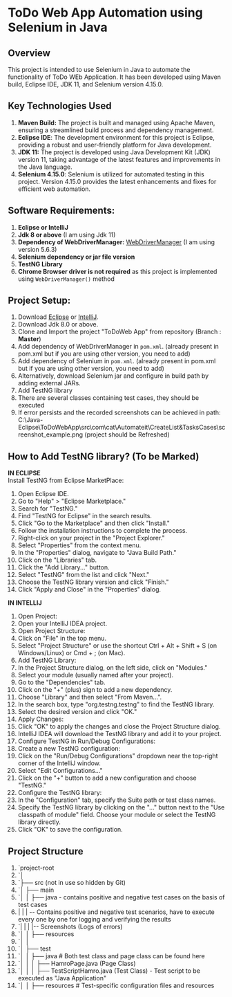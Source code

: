 # ToDo Web App Automation using Selenium in Java

## Overview
This project is intended to use Selenium in Java to automate the functionality of ToDo WEb Application. It has been developed using Maven build, Eclipse IDE, JDK 11, and Selenium version 4.15.0. 

## Key Technologies Used
1. **Maven Build:** The project is built and managed using Apache Maven, ensuring a streamlined build process and dependency management.
2. **Eclipse IDE**: The development environment for this project is Eclipse, providing a robust and user-friendly platform for Java development.
3. **JDK 11:** The project is developed using Java Development Kit (JDK) version 11, taking advantage of the latest features and improvements in the Java language.
4. **Selenium 4.15.0**: Selenium is utilized for automated testing in this project. Version 4.15.0 provides the latest enhancements and fixes for efficient web automation.

## Software Requirements:
1. **Eclipse or IntelliJ**
2. **Jdk 8 or above** (I am using Jdk 11)
3. **Dependency of WebDriverManager:** [WebDriverManager](https://mvnrepository.com/artifact/io.github.bonigarcia/webdrivermanager) (I am using version 5.6.3)
4. **Selenium dependency or jar file version**
5. **TestNG Library**
6. **Chrome Browser driver is not required** as this project is implemented using `WebDriverManager()` method

## Project Setup:
1. Download [Eclipse](https://www.eclipse.org/downloads/) or [IntelliJ](https://www.jetbrains.com/idea/download/).
2. Download Jdk 8.0 or above.
3. Clone and Import the project "ToDoWeb App" from repository (Branch : **Master**)
4. Add dependency of WebDriverManager in `pom.xml`. (already present in pom.xml but if you are using other version, you need to add)
5. Add dependency of Selenium in `pom.xml`. (already present in pom.xml but if you are using other version, you need to add)
6. Alternatively, download Selenium jar and configure in build path by adding external JARs.
7. Add TestNG library
8. There are several classes containing test cases, they should be executed
9. If error persists and the recorded screenshots can be achieved in path: C:\Java-Eclipse\ToDoWebApp\src\com\cat\Automateit\CreateList&TasksCases\screenshot_example.png (project should be Refreshed)

## How to Add TestNG library? (To be Marked)
**IN ECLIPSE**
<br>
Install TestNG from Eclipse MarketPlace:
1. Open Eclipse IDE.
2. Go to "Help" > "Eclipse Marketplace."
3. Search for "TestNG."
4. Find "TestNG for Eclipse" in the search results.
5. Click "Go to the Marketplace" and then click "Install."
6. Follow the installation instructions to complete the process.
7. Right-click on your project in the "Project Explorer."
8. Select "Properties" from the context menu.
9. In the "Properties" dialog, navigate to "Java Build Path."
10. Click on the "Libraries" tab.
11. Click the "Add Library..." button.
12. Select "TestNG" from the list and click "Next."
13. Choose the TestNG library version and click "Finish."
14. Click "Apply and Close" in the "Properties" dialog.

**IN INTELLIJ**
1. Open Project:
2. Open your IntelliJ IDEA project.
3. Open Project Structure:
4. Click on "File" in the top menu.
5. Select "Project Structure" or use the shortcut Ctrl + Alt + Shift + S (on Windows/Linux) or Cmd + ; (on Mac).
6. Add TestNG Library:
7. In the Project Structure dialog, on the left side, click on "Modules."
8. Select your module (usually named after your project).
9. Go to the "Dependencies" tab.
10. Click on the "+" (plus) sign to add a new dependency.
11. Choose "Library" and then select "From Maven...".
12. In the search box, type "org.testng.testng" to find the TestNG library.
13. Select the desired version and click "OK."
14. Apply Changes:
15. Click "OK" to apply the changes and close the Project Structure dialog.
16. IntelliJ IDEA will download the TestNG library and add it to your project.
17. Configure TestNG in Run/Debug Configurations:
18. Create a new TestNG configuration:
19. Click on the "Run/Debug Configurations" dropdown near the top-right corner of the IntelliJ window.
20. Select "Edit Configurations..."
21. Click on the "+" button to add a new configuration and choose "TestNG."
22. Configure the TestNG library:
23. In the "Configuration" tab, specify the Suite path or test class names.
24. Specify the TestNG library by clicking on the "..." button next to the "Use classpath of module" field. Choose your module or select the TestNG library directly.
25. Click "OK" to save the configuration.
    

   
## Project Structure
1. `project-root 
2. `│ 
3. `├── src (not in use so hidden by Git)
4. `│ ├── main 
5. `│ │ ├── java - contains positive and negative test cases on the basis of test cases
6.  | |  | -- Contains positive and negative test scenarios, have to execute every one by one for logging and verifying the results
7. `| | | |-- Screenshots (Logs of errors)
8. `│ │ ├── resources 
9. `│ │
10. `│ ├── test 
11. `│ │ ├── java # Both test class and page class can be found here 
12. `│ │ │ ├── HamroPage.java (Page Class) 
13. `│ │ │ ├── TestScriptHamro.java (Test Class) - Test script to be executed as "Java Application" 
14. `│ │ ├── resources # Test-specific configuration files and resources








